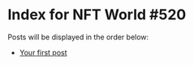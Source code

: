 # Index for NFT World #520
Posts will be displayed in the order below:

- [Your first post](./001-first.md)

